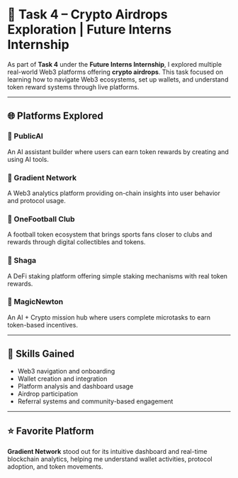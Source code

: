# 🚀 Task 4 – Crypto Airdrops Exploration | Future Interns Internship

As part of **Task 4** under the **Future Interns Internship**, I explored multiple real-world Web3 platforms offering **crypto airdrops**. This task focused on learning how to navigate Web3 ecosystems, set up wallets, and understand token reward systems through live platforms.

---

## 🌐 Platforms Explored

### 🔹 PublicAI
An AI assistant builder where users can earn token rewards by creating and using AI tools.

### 🔹 Gradient Network
A Web3 analytics platform providing on-chain insights into user behavior and protocol usage.

### 🔹 OneFootball Club
A football token ecosystem that brings sports fans closer to clubs and rewards through digital collectibles and tokens.

### 🔹 Shaga
A DeFi staking platform offering simple staking mechanisms with real token rewards.

### 🔹 MagicNewton
An AI + Crypto mission hub where users complete microtasks to earn token-based incentives.

---

## 🧠 Skills Gained

- Web3 navigation and onboarding
- Wallet creation and integration
- Platform analysis and dashboard usage
- Airdrop participation
- Referral systems and community-based engagement

---
## ⭐ Favorite Platform

**Gradient Network** stood out for its intuitive dashboard and real-time blockchain analytics, helping me understand wallet activities, protocol adoption, and token movements.
